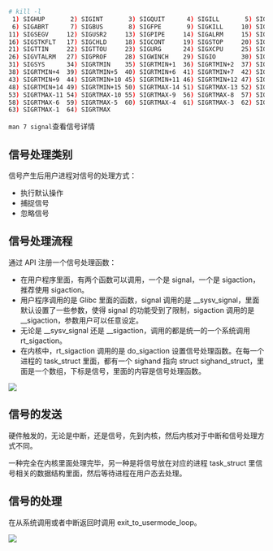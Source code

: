 ```bash
# kill -l
 1) SIGHUP       2) SIGINT       3) SIGQUIT      4) SIGILL       5) SIGTRAP
 6) SIGABRT      7) SIGBUS       8) SIGFPE       9) SIGKILL     10) SIGUSR1
11) SIGSEGV     12) SIGUSR2     13) SIGPIPE     14) SIGALRM     15) SIGTERM
16) SIGSTKFLT   17) SIGCHLD     18) SIGCONT     19) SIGSTOP     20) SIGTSTP
21) SIGTTIN     22) SIGTTOU     23) SIGURG      24) SIGXCPU     25) SIGXFSZ
26) SIGVTALRM   27) SIGPROF     28) SIGWINCH    29) SIGIO       30) SIGPWR
31) SIGSYS      34) SIGRTMIN    35) SIGRTMIN+1  36) SIGRTMIN+2  37) SIGRTMIN+3
38) SIGRTMIN+4  39) SIGRTMIN+5  40) SIGRTMIN+6  41) SIGRTMIN+7  42) SIGRTMIN+8
43) SIGRTMIN+9  44) SIGRTMIN+10 45) SIGRTMIN+11 46) SIGRTMIN+12 47) SIGRTMIN+13
48) SIGRTMIN+14 49) SIGRTMIN+15 50) SIGRTMAX-14 51) SIGRTMAX-13 52) SIGRTMAX-12
53) SIGRTMAX-11 54) SIGRTMAX-10 55) SIGRTMAX-9  56) SIGRTMAX-8  57) SIGRTMAX-7
58) SIGRTMAX-6  59) SIGRTMAX-5  60) SIGRTMAX-4  61) SIGRTMAX-3  62) SIGRTMAX-2
63) SIGRTMAX-1  64) SIGRTMAX
```

`man 7 signal`查看信号详情

## 信号处理类别
信号产生后用户进程对信号的处理方式：

+ 执行默认操作
+ 捕捉信号
+ 忽略信号

## 信号处理流程
通过 API 注册一个信号处理函数：

+ 在用户程序里面，有两个函数可以调用，一个是 signal，一个是 sigaction，推荐使用 sigaction。
+ 用户程序调用的是 Glibc 里面的函数，signal 调用的是 __sysv_signal，里面默认设置了一些参数，使得 signal 的功能受到了限制，sigaction 调用的是 __sigaction，参数用户可以任意设定。
+ 无论是 __sysv_signal 还是 __sigaction，调用的都是统一的一个系统调用 rt_sigaction。
+ 在内核中，rt_sigaction 调用的是 do_sigaction 设置信号处理函数。在每一个进程的 task_struct 里面，都有一个 sighand 指向 struct sighand_struct，里面是一个数组，下标是信号，里面的内容是信号处理函数。

![](/images/1649679042829-fe4196d6-916b-4dab-b879-9c947123cad4.png)

## 信号的发送
硬件触发的，无论是中断，还是信号，先到内核，然后内核对于中断和信号处理方式不同。

一种完全在内核里面处理完毕，另一种是将信号放在对应的进程 task_struct 里信号相关的数据结构里面，然后等待进程在用户态去处理。

## 信号的处理
在从系统调用或者中断返回时调用 exit_to_usermode_loop。

![](/images/1649679524585-b7473dcd-fb83-4ba2-8df9-949f881f194a.png)

